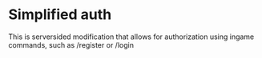 # Simplified auth
This is serversided modification that allows for authorization using ingame commands, such as /register or /login

